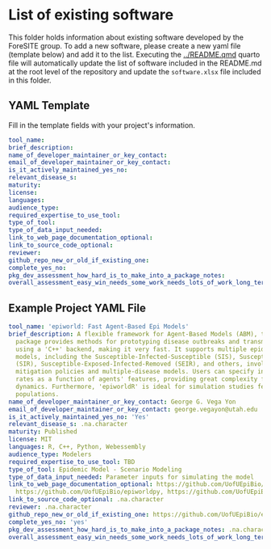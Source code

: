 # List of existing software

This folder holds information about existing software developed by the ForeSITE group. To add a new software, please create a new yaml file (template below) and add it to the list. Executing the [../README.qmd](../README.qmd) quarto file will automatically update the list of software included in the README.md at the root level of the repository and update the `software.xlsx` file included in this folder.

## YAML Template
Fill in the template fields with your project's information.
```yaml
tool_name: 
brief_description:
name_of_developer_maintainer_or_key_contact:
email_of_developer_maintainer_or_key_contact:
is_it_actively_maintained_yes_no:
relevant_disease_s:
maturity: 
license: 
languages:
audience_type:
required_expertise_to_use_tool:
type_of_tool:
type_of_data_input_needed:
link_to_web_page_documentation_optional:
link_to_source_code_optional:
reviewer:
github_repo_new_or_old_if_existing_one:
complete_yes_no:
pkg_dev_assessment_how_hard_is_to_make_into_a_package_notes:
overall_assessment_easy_win_needs_some_work_needs_lots_of_work_long_term_project:
```

## Example Project YAML File 
```yaml
tool_name: 'epiworld: Fast Agent-Based Epi Models'
brief_description: A flexible framework for Agent-Based Models (ABM), the 'epiworldR'
  package provides methods for prototyping disease outbreaks and transmission models
  using a 'C++' backend, making it very fast. It supports multiple epidemiological
  models, including the Susceptible-Infected-Susceptible (SIS), Susceptible-Infected-Removed
  (SIR), Susceptible-Exposed-Infected-Removed (SEIR), and others, involving arbitrary
  mitigation policies and multiple-disease models. Users can specify infectiousness/susceptibility
  rates as a function of agents' features, providing great complexity for the model
  dynamics. Furthermore, 'epiworldR' is ideal for simulation studies featuring large
  populations.
name_of_developer_maintainer_or_key_contact: George G. Vega Yon
email_of_developer_maintainer_or_key_contact: george.vegayon@utah.edu
is_it_actively_maintained_yes_no: 'Yes'
relevant_disease_s: .na.character
maturity: Published
license: MIT
languages: R, C++, Python, Webessembly
audience_type: Modelers
required_expertise_to_use_tool: TBD
type_of_tool: Epidemic Model - Scenario Modeling
type_of_data_input_needed: Parameter inputs for simulating the model
link_to_web_page_documentation_optional: https://github.com/UofUEpiBio/epiworld, https://github.com/UofUEpiBio/epiworldR/,
  https://github.com/UofUEpiBio/epiworldpy, https://github.com/UofUEpiBio/epiworldRShiny
link_to_source_code_optional: .na.character
reviewer: .na.character
github_repo_new_or_old_if_existing_one: https://github.com/UofUEpiBio/epiworld
complete_yes_no: 'yes'
pkg_dev_assessment_how_hard_is_to_make_into_a_package_notes: .na.character
overall_assessment_easy_win_needs_some_work_needs_lots_of_work_long_term_project: .na.character
```

